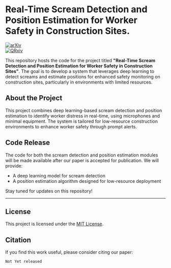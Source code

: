 # Real-Time Scream Detection and Position Estimation for Worker Safety in Construction Sites.

[![arXiv](https://img.shields.io/badge/arXiv-2411.03016-b31b1b.svg)](https://arxiv.org/pdf/2411.03016)  
[![QRxiv](https://img.shields.io/badge/QRxiv-Real--Time%20Scream%20Detection-blue)](https://arxiv.org/pdf/2411.03016)

This repository hosts the code for the project titled **"Real-Time Scream Detection and Position Estimation for Worker Safety in Construction Sites"**. The goal is to develop a system that leverages deep learning to detect screams and estimate positions for enhanced safety monitoring on construction sites, particularly in environments with limited resources.

## About the Project

This project combines deep learning-based scream detection and position estimation to identify worker distress in real-time, using microphones and minimal equipment. The system is tailored for low-resource construction environments to enhance worker safety through prompt alerts.

## Code Release

The code for both the scream detection and position estimation modules will be made available after our paper is accepted for publication. We will provide:

- A deep learning model for scream detection
- A position estimation algorithm designed for low-resource deployment

Stay tuned for updates on this repository!

---

## License

This project is licensed under the [MIT License](LICENSE).

## Citation

If you find this work useful, please consider citing our paper:

```plaintext
Not Yet released
